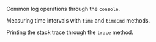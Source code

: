 Common log operations through the `console`.
<snippet id='console-common'/>
<snippet id='console-common-ts'/>

Measuring time intervals with `time` and `timeEnd` methods.
<snippet id='console-time'/>
<snippet id='console-time-ts'/>

Printing the stack trace through the `trace` method.
<snippet id='console-trace'>
<snippet id='console-trace-ts'>